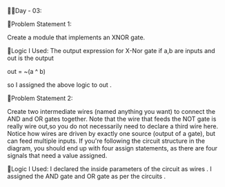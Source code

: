 👩‍💻Day - 03:

📌Problem Statement 1:

Create a module that implements an XNOR gate.

🧠Logic I Used:
The output expression for X-Nor gate if a,b are inputs and out is the output

out = ~(a ^ b)

so I assigned the above logic to out .

📌Problem Statement 2:

Create two intermediate wires (named anything you want) to connect the AND and OR gates together. Note that the wire that feeds the
NOT gate is really wire out,so you do not necessarily need to declare a third wire here. Notice how wires are driven by exactly one source
(output of a gate), but can feed multiple inputs.
If you're following the circuit structure in the diagram, you should end up with four assign statements, as there are four signals that need a value assigned.

🧠Logic I Used:
I declared the inside parameters of the circuit as wires .
I assigned the AND gate and OR gate as per the circuits .
